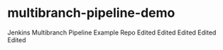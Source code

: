 # multibranch-pipeline-demo
Jenkins Multibranch Pipeline Example Repo
Edited
Edited
Edited
Edited
Edited
